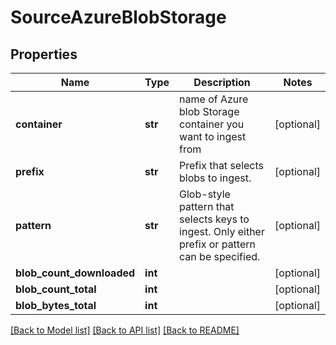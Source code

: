# SourceAzureBlobStorage

## Properties
Name | Type | Description | Notes
------------ | ------------- | ------------- | -------------
**container** | **str** | name of Azure blob Storage container you want to ingest from | [optional] 
**prefix** | **str** | Prefix that selects blobs to ingest. | [optional] 
**pattern** | **str** | Glob-style pattern that selects keys to ingest. Only either prefix or pattern can be specified. | [optional] 
**blob_count_downloaded** | **int** |  | [optional] 
**blob_count_total** | **int** |  | [optional] 
**blob_bytes_total** | **int** |  | [optional] 

[[Back to Model list]](../README.md#documentation-for-models) [[Back to API list]](../README.md#documentation-for-api-endpoints) [[Back to README]](../README.md)


